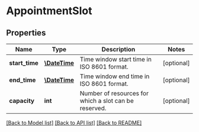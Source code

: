 # AppointmentSlot

## Properties
Name | Type | Description | Notes
------------ | ------------- | ------------- | -------------
**start_time** | [**\DateTime**](\DateTime.md) | Time window start time in ISO 8601 format. | [optional] 
**end_time** | [**\DateTime**](\DateTime.md) | Time window end time in ISO 8601 format. | [optional] 
**capacity** | **int** | Number of resources for which a slot can be reserved. | [optional] 

[[Back to Model list]](../README.md#documentation-for-models) [[Back to API list]](../README.md#documentation-for-api-endpoints) [[Back to README]](../README.md)


